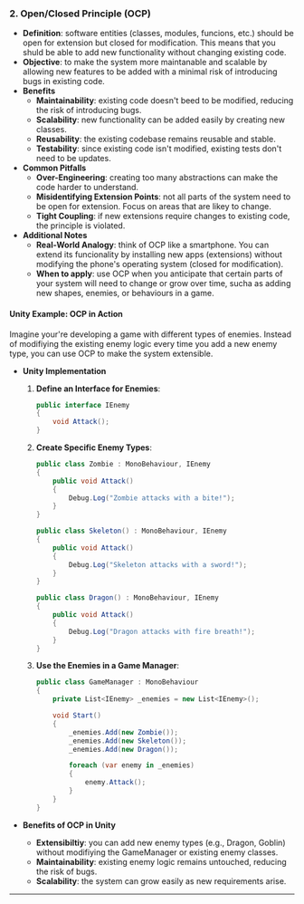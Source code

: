 ### 2. Open/Closed Principle (OCP)

- **Definition**: software entities (classes, modules, funcions, etc.) should be open for extension but closed for modification. This means that you shuld be able to add new functionality without changing existing code.
- **Objective**: to make the system more maintanable and scalable by allowing new features to be added with a minimal risk of introducing bugs in existing code.
- **Benefits**
  - **Maintainability**: existing code doesn't beed to be modified, reducing the risk of introducing bugs.
  - **Scalability**: new functionality can be added easily by creating new classes.
  - **Reusability**: the existing codebase remains reusable and stable.
  - **Testability**: since existing code isn't modified, existing tests don't need to be updates.
- **Common Pitfalls**
  - **Over-Engineering**: creating too many abstractions can make the code harder to understand.
  - **Misidentifying Extension Points**: not all parts of the system need to be open for extension. Focus on areas that are likey to change.
  - **Tight Coupling**: if new extensions require changes to existing code, the principle is violated.
- **Additional Notes**
  - **Real-World Analogy**: think of OCP like a smartphone. You can extend its funcionality by installing new apps (extensions) without modifying the phone's operating system (closed for modification).
  - **When to apply**: use OCP when you anticipate that certain parts of your system will need to change or grow over time, sucha as adding new shapes, enemies, or behaviours in a game.

#### Unity Example: OCP in Action

Imagine your're developing a game with different types of enemies. Instead of modifiying the existing enemy logic every time you add a new enemy type, you can use OCP to make the system extensible.

- **Unity Implementation**
  1. **Define an Interface for Enemies**:

        ```csharp
        public interface IEnemy
        {
            void Attack();
        }
        ```

  1. **Create Specific Enemy Types**:

        ```csharp
        public class Zombie : MonoBehaviour, IEnemy
        {
            public void Attack()
            {
                Debug.Log("Zombie attacks with a bite!");
            }
        }

        public class Skeleton() : MonoBehaviour, IEnemy
        {
            public void Attack()
            {
                Debug.Log("Skeleton attacks with a sword!");
            }
        }

        public class Dragon() : MonoBehaviour, IEnemy
        {
            public void Attack()
            {
                Debug.Log("Dragon attacks with fire breath!");
            }
        }
        ```

  1. **Use the Enemies in a Game Manager**:

        ```csharp
        public class GameManager : MonoBehaviour
        {
            private List<IEnemy> _enemies = new List<IEnemy>();

            void Start()
            {
                _enemies.Add(new Zombie());
                _enemies.Add(new Skeleton());
                _enemies.Add(new Dragon());

                foreach (var enemy in _enemies)
                {
                    enemy.Attack();
                }
            }      
        }
        ```

- **Benefits of OCP in Unity**
  - **Extensibiltiy**: you can add new enemy types (e.g., Dragon, Goblin) without modifiying the GameManager or existing enemy classes.
  - **Maintainability**: existing enemy logic remains untouched, reducing the risk of bugs.
  - **Scalability**: the system can grow easily as new requirements arise.

---